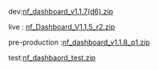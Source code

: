 





dev:[nf_dashboard_v1.1.7(d6).zip](https://github.com/user-attachments/files/19884904/nf_dashboard_v1.1.7.d6.zip)



live : [nf_Dashboard_V1.1.5_r2.zip](https://github.com/user-attachments/files/19702013/nf_Dashboard_V1.1.5_r2.zip)


pre-production :[nf_dashboard_v1.1.8_p1.zip](https://github.com/user-attachments/files/20122141/nf_dashboard_v1.1.8_p1.zip)


test:[nf_dashbaord_test.zip](https://github.com/user-attachments/files/20083056/nf_dashbaord_test.zip)

